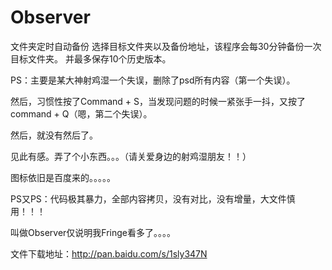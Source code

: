 # Observer
文件夹定时自动备份
选择目标文件夹以及备份地址，该程序会每30分钟备份一次目标文件夹。
并最多保存10个历史版本。

PS：主要是某大神射鸡湿一个失误，删除了psd所有内容（第一个失误）。

然后，习惯性按了Command + S，当发现问题的时候一紧张手一抖，又按了command + Q（嗯，第二个失误）。

然后，就没有然后了。

见此有感。弄了个小东西。。。（请关爱身边的射鸡湿朋友！！）

图标依旧是百度来的。。。。。

PS又PS：代码极其暴力，全部内容拷贝，没有对比，没有增量，大文件慎用！！！

叫做Observer仅说明我Fringe看多了。。。。


文件下载地址：http://pan.baidu.com/s/1sly347N
